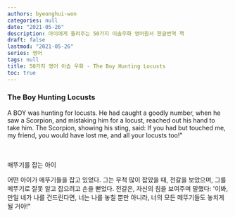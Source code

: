 ```yaml
---
authors: byeonghui-won
categories: null
date: "2021-05-26"
description: 아이에게 들려주는 50가지 이솝우화 영어원서 한글번역 책
draft: false
lastmod: "2021-05-26"
series: 영어
tags: null
title: 50가지 영어 이솝 우화 - The Boy Hunting Locusts  
toc: true
---
```



### The Boy Hunting Locusts  

A BOY was hunting for locusts. He had caught a goodly number, when he saw a Scorpion, and mistaking him for a locust, reached out his hand to take him. The Scorpion, showing his sting, said: If you had but touched me, my friend, you would have lost me, and all your locusts too!"

　

매뚜기를 잡는 아이

어떤 아이가 메뚜기들을 잡고 있었다. 그는 무척 많이 잡았을 때, 전갈을 보았으며, 그를 메뚜기로 잘못 알고 잡으려고 손을 뻗었다. 전갈은, 자신의 침을 보여주며 말했다: '이봐, 만일 네가 나를 건드린다면, 너는 나를 놓칠 뿐만 아니라, 너의 모든 메뚜기들도 놓치게 될 거야!" 

